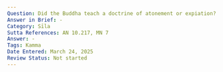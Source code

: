 ```yaml
---
Question: Did the Buddha teach a doctrine of atonement or expiation?
Answer in Brief: -
Category: Sīla
Sutta References: AN 10.217, MN 7
Answer: -
Tags: Kamma
Date Entered: March 24, 2025
Review Status: Not started
---
```

